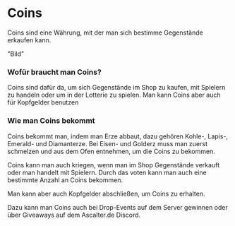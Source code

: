 # Coins

Coins sind eine Währung, mit der man sich bestimme Gegenstände erkaufen kann.

"Bild"

### Wofür braucht man Coins?

Coins sind dafür da, um sich Gegenstände im Shop zu kaufen, mit Spielern zu handeln oder um in der Lotterie zu spielen. Man kann Coins aber auch für Kopfgelder benutzen


### Wie man  Coins bekommt
Coins bekommt man, indem man Erze abbaut, dazu gehören Kohle-, Lapis-, Emerald- und Diamanterze. Bei Eisen- und Golderz muss man zuerst schmelzen und aus dem Ofen entnehmen, um die Coins zu bekommen.

Coins kann man auch kriegen, wenn man im Shop Gegenstände verkauft oder man handelt mit Spielern. Durch das voten kann man auch eine bestimmte Anzahl an Coins bekommen.

Man kann aber auch Kopfgelder abschließen, um Coins zu erhalten.

Dazu kann man Coins auch bei Drop-Events auf dem Server gewinnen oder über Giveaways auf dem Ascalter.de Discord.